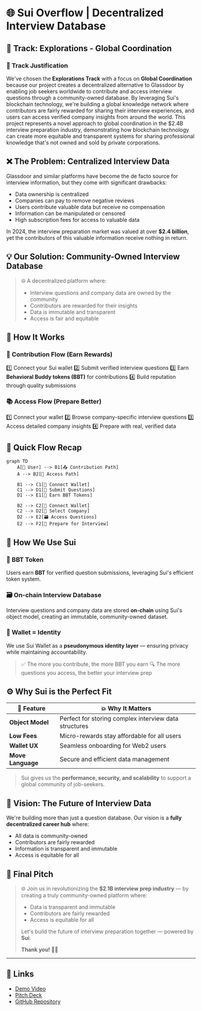 # 🌐 Sui Overflow | Decentralized Interview Database

## 🎯 Track: Explorations - Global Coordination

### 🎯 Track Justification

We've chosen the **Explorations Track** with a focus on **Global Coordination** because our project creates a decentralized alternative to Glassdoor by enabling job seekers worldwide to contribute and access interview questions through a community-owned database. By leveraging Sui's blockchain technology, we're building a global knowledge network where contributors are fairly rewarded for sharing their interview experiences, and users can access verified company insights from around the world. This project represents a novel approach to global coordination in the $2.4B interview preparation industry, demonstrating how blockchain technology can create more equitable and transparent systems for sharing professional knowledge that's not owned and sold by private corporations.

## ❌ The Problem: Centralized Interview Data

Glassdoor and similar platforms have become the de facto source for interview information, but they come with significant drawbacks:
- Data ownership is centralized
- Companies can pay to remove negative reviews
- Users contribute valuable data but receive no compensation
- Information can be manipulated or censored
- High subscription fees for access to valuable data

In 2024, the interview preparation market was valued at over **$2.4 billion**, yet the contributors of this valuable information receive nothing in return.

## 💡 Our Solution: Community-Owned Interview Database

> 🌐 A decentralized platform where:
> * Interview questions and company data are owned by the community
> * Contributors are rewarded for their insights
> * Data is immutable and transparent
> * Access is fair and equitable

## 🧠 How It Works

### 👥 Contribution Flow (Earn Rewards)

1️⃣ Connect your Sui wallet
2️⃣ Submit verified interview questions
3️⃣ Earn **Behavioral Buddy tokens (BBT)** for contributions
4️⃣ Build reputation through quality submissions

### 📚 Access Flow (Prepare Better)

1️⃣ Connect your wallet
2️⃣ Browse company-specific interview questions
3️⃣ Access detailed company insights
4️⃣ Prepare with real, verified data

## 🔄 Quick Flow Recap

```mermaid
graph TD
    A[👤 User] --> B1[📤 Contribution Path]
    A --> B2[🎯 Access Path]
    
    B1 --> C1[🔗 Connect Wallet]
    C1 --> D1[📝 Submit Questions]
    D1 --> E1[🎁 Earn BBT Tokens]
    
    B2 --> C2[🔗 Connect Wallet]
    C2 --> D2[🏢 Select Company]
    D2 --> E2[🗃️ Access Questions]
    E2 --> F2[💪 Prepare for Interview]
```

## 🔗 How We Use Sui

### 🎁 BBT Token

Users earn **BBT** for verified question submissions, leveraging Sui's efficient token system.

### 🗃️ On-chain Interview Database

Interview questions and company data are stored **on-chain** using Sui's object model, creating an immutable, community-owned dataset.

### 👤 Wallet = Identity

We use Sui Wallet as a **pseudonymous identity layer** — ensuring privacy while maintaining accountability.

> ✅ The more you contribute, the more BBT you earn
> 🔍 The more questions you access, the better your interview prep

## ⚙️ Why Sui is the Perfect Fit

| 🔧 Feature                    | 💥 Why It Matters                                        |
| ----------------------------- | -------------------------------------------------------- |
| **Object Model**              | Perfect for storing complex interview data structures    |
| **Low Fees**                  | Micro-rewards stay affordable for all users             |
| **Wallet UX**                 | Seamless onboarding for Web2 users                      |
| **Move Language**             | Secure and efficient data management                     |

> Sui gives us the **performance, security, and scalability** to support a global community of job-seekers.

## 🎯 Vision: The Future of Interview Data

We're building more than just a question database. Our vision is a **fully decentralized career hub** where:
- All data is community-owned
- Contributors are fairly rewarded
- Information is transparent and immutable
- Access is equitable for all

## 💬 Final Pitch

> 🌐 Join us in revolutionizing the **$2.1B interview prep industry** —
> by creating a truly community-owned platform where:
> * Data is transparent and immutable
> * Contributors are fairly rewarded
> * Access is equitable for all
>
> Let's build the future of interview preparation together —
> powered by **Sui**.
>
> **Thank you! 🙌😄**

---

## 🔗 Links

- [Demo Video]()
- [Pitch Deck]()
- [GitHub Repository]() 